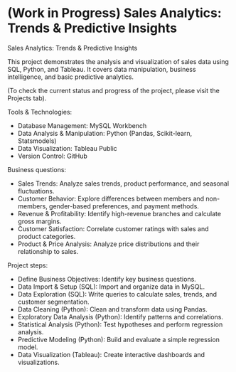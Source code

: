 # (Work in Progress) Sales Analytics: Trends & Predictive Insights

Sales Analytics: Trends & Predictive Insights

This project demonstrates the analysis and visualization of sales data using SQL, Python, and Tableau. It covers data manipulation, business intelligence, and basic predictive analytics.

(To check the current status and progress of the project, please visit the Projects tab).

Tools & Technologies:
- Database Management: MySQL Workbench
- Data Analysis & Manipulation: Python (Pandas, Scikit-learn, Statsmodels)
- Data Visualization: Tableau Public
- Version Control: GitHub

Business questions:
- Sales Trends: Analyze sales trends, product performance, and seasonal fluctuations.
- Customer Behavior: Explore differences between members and non-members, gender-based preferences, and payment methods.
- Revenue & Profitability: Identify high-revenue branches and calculate gross margins.
- Customer Satisfaction: Correlate customer ratings with sales and product categories.
- Product & Price Analysis: Analyze price distributions and their relationship to sales.

Project steps:
- Define Business Objectives: Identify key business questions.
- Data Import & Setup (SQL): Import and organize data in MySQL.
- Data Exploration (SQL): Write queries to calculate sales, trends, and customer segmentation.
- Data Cleaning (Python): Clean and transform data using Pandas.
- Exploratory Data Analysis (Python): Identify patterns and correlations.
- Statistical Analysis (Python): Test hypotheses and perform regression analysis.
- Predictive Modeling (Python): Build and evaluate a simple regression model.
- Data Visualization (Tableau): Create interactive dashboards and visualizations.

